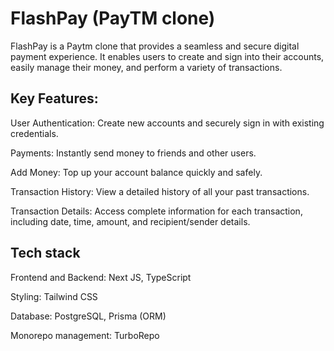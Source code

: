 # FlashPay (PayTM clone)

FlashPay is a Paytm clone that provides a seamless and secure digital payment experience. It enables users to create and sign into their accounts, easily manage their money, and perform a variety of transactions.

## Key Features:
User Authentication: Create new accounts and securely sign in with existing credentials.

Payments: Instantly send money to friends and other users.

Add Money: Top up your account balance quickly and safely.

Transaction History: View a detailed history of all your past transactions.

Transaction Details: Access complete information for each transaction, including date, time, amount, and recipient/sender details.

## Tech stack
Frontend and Backend: Next JS, TypeScript

Styling: Tailwind CSS

Database: PostgreSQL, Prisma (ORM)

Monorepo management: TurboRepo
